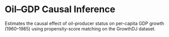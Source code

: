 # Oil–GDP Causal Inference

Estimates the causal effect of oil-producer status on per-capita GDP growth (1960–1985) using propensity-score matching on the GrowthDJ dataset.

